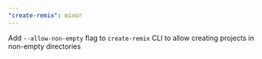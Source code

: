```yaml
---
"create-remix": minor
---
```


Add `--allow-non-empty` flag to `create-remix` CLI to allow creating projects in non-empty directories
